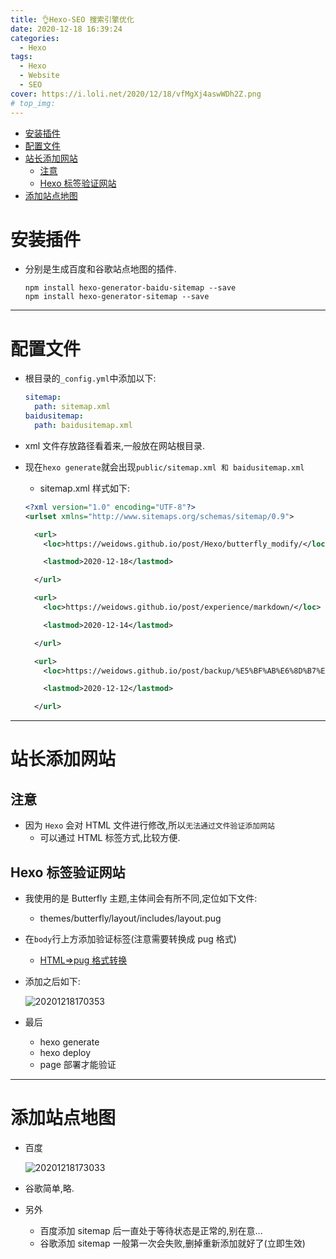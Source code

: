 ```yaml
---
title: 👌Hexo-SEO 搜索引擎优化
date: 2020-12-18 16:39:24
categories:
  - Hexo
tags:
  - Hexo
  - Website
  - SEO
cover: https://i.loli.net/2020/12/18/vfMgXj4aswWDh2Z.png
# top_img:
---
```


<!--
 * @?: *********************************************************************
 * @Author: Weidows
 * @Date: 2020-12-18 16:39:24
 * @LastEditors: Weidows
 * @LastEditTime: 2021-02-13 17:06:24
 * @FilePath: \Weidowsd:\Game\Github\Blog-private\source\_posts\Hexo\Hexo-SEO.md
 * @Description:
 * @!: *********************************************************************
-->

- [安装插件](#安装插件)
- [配置文件](#配置文件)
- [站长添加网站](#站长添加网站)
  - [注意](#注意)
  - [Hexo 标签验证网站](#hexo-标签验证网站)
- [添加站点地图](#添加站点地图)

# 安装插件

- 分别是生成百度和谷歌站点地图的插件.

  ```shell
  npm install hexo-generator-baidu-sitemap --save
  npm install hexo-generator-sitemap --save
  ```

---

# 配置文件

- 根目录的`_config.yml`中添加以下:

  ```yml
  sitemap:
    path: sitemap.xml
  baidusitemap:
    path: baidusitemap.xml
  ```

- xml 文件存放路径看着来,一般放在网站根目录.
- 现在`hexo generate`就会出现`public/sitemap.xml 和 baidusitemap.xml`

  - sitemap.xml 样式如下:

  ```xml
  <?xml version="1.0" encoding="UTF-8"?>
  <urlset xmlns="http://www.sitemaps.org/schemas/sitemap/0.9">

    <url>
      <loc>https://weidows.github.io/post/Hexo/butterfly_modify/</loc>

      <lastmod>2020-12-18</lastmod>

    </url>

    <url>
      <loc>https://weidows.github.io/post/experience/markdown/</loc>

      <lastmod>2020-12-14</lastmod>

    </url>

    <url>
      <loc>https://weidows.github.io/post/backup/%E5%BF%AB%E6%8D%B7%E9%94%AE/</loc>

      <lastmod>2020-12-12</lastmod>

    </url>
  ```

---

# 站长添加网站

## 注意

- 因为 `Hexo` 会对 HTML 文件进行修改,所以`无法通过文件验证添加网站`
  - 可以通过 HTML 标签方式,比较方便.

## Hexo 标签验证网站

- 我使用的是 Butterfly 主题,主体间会有所不同,定位如下文件:
  - themes/butterfly/layout/includes/layout.pug
- 在`body`行上方添加验证标签(注意需要转换成 pug 格式)
  - [HTML=>pug 格式转换](https://html2pug.com/)
- 添加之后如下:

  <img src="https://i.loli.net/2020/12/18/eFC3Lqbpi9xQ4Mg.png" alt="20201218170353" />

- 最后
  - hexo generate
  - hexo deploy
  - page 部署才能验证

---

# 添加站点地图

- 百度

  <img src="https://i.loli.net/2020/12/18/KOl5p4gtIsBwrhE.png" alt="20201218173033" />

- 谷歌简单,略.
- 另外
  - 百度添加 sitemap 后一直处于等待状态是正常的,别在意...
  - 谷歌添加 sitemap 一般第一次会失败,删掉重新添加就好了(立即生效)
